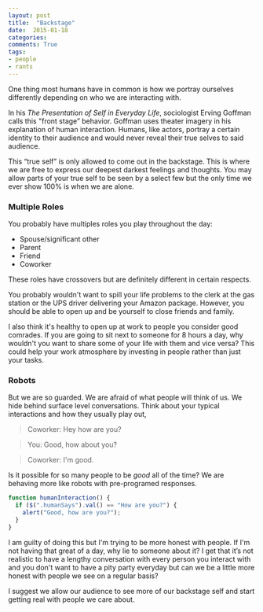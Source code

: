 ```yaml
---
layout: post
title:  "Backstage"
date:  2015-01-18
categories: 
comments: True
tags:
- people
- rants
---
```


One thing most humans have in common is how we portray ourselves differently depending on who we are interacting with. 

In his *The Presentation of Self in Everyday Life*, sociologist Erving Goffman calls this "front stage” behavior. Goffman uses theater imagery in his explanation of human interaction. Humans, like actors, portray a certain identity to their audience and would never reveal their true selves to said audience.

This “true self” is only allowed to come out in the backstage. This is where we are free to express our deepest darkest feelings and thoughts. You may allow parts of your true self to be seen by a select few but the only time we ever show 100% is when we are alone.


### Multiple Roles
You probably have multiples roles you play throughout the day:

- Spouse/significant other
- Parent
- Friend 
- Coworker

These roles have crossovers but are definitely different in certain respects.

You probably wouldn't want to spill your life problems to the clerk at the gas station or the UPS driver delivering your Amazon package. However, you should be able to open up and be yourself to close friends and family. 

I also think it's healthy to open up at work to people you consider good comrades. If you are going to sit next to someone for 8 hours a day, why wouldn't you want to share some of your life with them and vice versa? This could help your work atmosphere by investing in people rather than just your tasks.

### Robots
But we are so guarded. We are afraid of what people will think of us. We hide behind surface level conversations. Think about your typical interactions and how they usually play out,

> Coworker: Hey how are you?

> You: Good, how about you?

> Coworker: I'm good.

Is it possible for so many people to be *good* all of the time? We are behaving more like robots with pre-programed responses. 

~~~javascript
function humanInteraction() {
  if ($(".humanSays").val() == "How are you?") {
    alert("Good, how are you?");
  }
}
~~~

I am guilty of doing this but I'm trying to be more honest with people. If I'm not having that great of a day, why lie to someone about it? I get that it’s not realistic to have a lengthy conversation with every person you interact with and you don't want to have a pity party everyday but can we be a little more honest with people we see on a regular basis? 

I suggest we allow our audience to see more of our backstage self and start getting real with people we care about.



